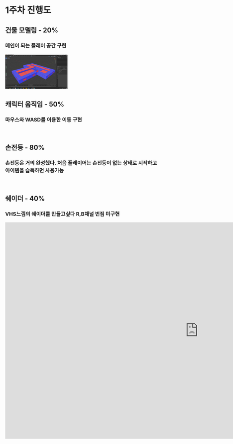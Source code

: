 # 1주차 진행도
## 건물 모델링 - 20%
### 메인이 되는 플레이 공간 구현
<img src = "./img/1주차모델링.jpg" width = "200">


## 캐릭터 움직임 - 50%
### 마우스와 WASD를 이용한 이동 구현
<br>

## 손전등 - 80%
### 손전등은 거의 완성했다. 처음 플레이어는 손전등이 없는 상태로 시작하고 아이템을 습득하면 사용가능
<br>

## 쉐이더 - 40%
### VHS느낌의 쉐이더를 만들고싶다 R,B채널 번짐 미구현  


<iframe width="1237" height="696" src="https://www.youtube.com/embed/IIRFHcco83o" frameborder="0" allow="accelerometer; autoplay; clipboard-write; encrypted-media; gyroscope; picture-in-picture" allowfullscreen></iframe>
